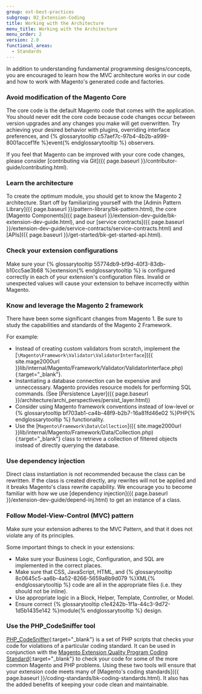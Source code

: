 ```yaml
---
group: ext-best-practices
subgroup: 02_Extension-Coding
title: Working with the Architecture
menu_title: Working with the Architecture
menu_order: 2
version: 2.0
functional_areas:
  - Standards
---
```


In addition to understanding fundamental programming designs/concepts, you are encouraged to learn how the MVC architecture works in our code and how to work with Magento's generated code and factories.

### Avoid modification of the Magento Core
  The core code is the default Magento code that comes with the application. You should never edit the core code because code changes occur between version upgrades and any changes you make will get overwritten. Try achieving your desired behavior with plugins, overriding interface preferences, and {% glossarytooltip c57aef7c-97b4-4b2b-a999-8001accef1fe %}event{% endglossarytooltip %} observers.

  If you feel that Magento can be improved with your core code changes, please consider [contributing via Git]({{ page.baseurl }}/contributor-guide/contributing.html).

### Learn the architecture
  To create the optimum module, you should get to know the Magento 2 architecture. Start off by familiarizing yourself with the [Admin Pattern Library]({{ page.baseurl }}/pattern-library/bk-pattern.html), the core [Magento Components]({{ page.baseurl }}/extension-dev-guide/bk-extension-dev-guide.html), and our [service contracts]({{ page.baseurl }}/extension-dev-guide/service-contracts/service-contracts.html) and [APIs]({{ page.baseurl }}/get-started/bk-get-started-api.html).

### Check your extension configurations
  Make sure your {% glossarytooltip 55774db9-bf9d-40f3-83db-b10cc5ae3b68 %}extension{% endglossarytooltip %} is configured correctly in each of your extension's configuration files. Invalid or unexpected values will cause your extension to behave incorrectly within Magento.

### Know and leverage the Magento 2 framework
  There have been some significant changes from Magento 1. Be sure to study the capabilities and standards of the Magento 2 Framework.

  For example:

  - Instead of creating custom validators from scratch, implement the [`\Magento\Framework\Validator\ValidatorInterface`]({{ site.mage2000url }}lib/internal/Magento/Framework/Validator/ValidatorInterface.php){:target="_blank"}.
  - Instantiating a database connection can be expensive and unneccessary. Magento provides resource models for performing SQL commands. (See [Persistence Layer]({{ page.baseurl }}/architecture/archi_perspectives/persist_layer.html))
  - Consider using Magento framework conventions instead of low-level or {% glossarytooltip bf703ab1-ca4b-48f9-b2b7-16a81fd46e02 %}PHP{% endglossarytooltip %} functionality.
  - Use the  [`Magento\Framework\Data\Collection`]({{ site.mage2000url }}lib/internal/Magento/Framework/Data/Collection.php){:target="_blank"} class to retrieve a collection of filtered objects instead of directly querying the database.

### Use dependency injection
  Direct class instantiation is not recommended because the class can be rewritten. If the class is created directly, any rewrites will not be applied and it breaks Magento's class rewrite capability. We encourage you to become familiar with how we use [dependency injection]({{ page.baseurl }}/extension-dev-guide/depend-inj.html) to get an instance of a class.

### Follow Model-View-Control (MVC) pattern
  Make sure your extension adheres to the MVC Pattern, and that it does not violate any of its principles.

  Some important things to check in your extensions:

  - Make sure your Business Logic, Configuration, and SQL are implemented in the correct places.
  - Make sure that CSS, JavaScript, HTML, and {% glossarytooltip 8c0645c5-aa6b-4a52-8266-5659a8b9d079 %}XML{% endglossarytooltip %} code are all in the appropriate files (i.e. they should not be inline).
  - Use appropriate logic in a Block, Helper, Template, Controller, or Model.
  - Ensure correct {% glossarytooltip c1e4242b-1f1a-44c3-9d72-1d5b1435e142 %}module{% endglossarytooltip %} design.

### Use the PHP_CodeSniffer tool

[PHP_CodeSniffer](https://github.com/squizlabs/PHP_CodeSniffer){:target="_blank"} is a set of PHP scripts that checks your code for violations of a particular coding standard. It can be used in conjunction with the [Magento Extension Quality Program Coding Standard](https://github.com/magento/marketplace-eqp){:target="_blank"} to check your code for some of the more common Magento and PHP problems. Using these two tools will ensure that your extension code meets many of [Magento's coding standards]({{ page.baseurl }}/coding-standards/bk-coding-standards.html). It also has the added benefits of keeping your code clean and maintainable.
